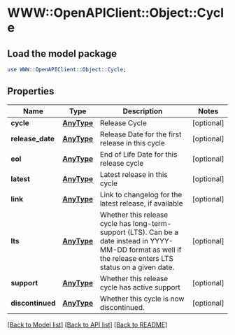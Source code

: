 # WWW::OpenAPIClient::Object::Cycle

## Load the model package
```perl
use WWW::OpenAPIClient::Object::Cycle;
```

## Properties
Name | Type | Description | Notes
------------ | ------------- | ------------- | -------------
**cycle** | [**AnyType**](.md) | Release Cycle | [optional] 
**release_date** | [**AnyType**](.md) | Release Date for the first release in this cycle | [optional] 
**eol** | [**AnyType**](.md) | End of Life Date for this release cycle | [optional] 
**latest** | [**AnyType**](.md) | Latest release in this cycle | [optional] 
**link** | [**AnyType**](.md) | Link to changelog for the latest release, if available | [optional] 
**lts** | [**AnyType**](.md) | Whether this release cycle has long-term-support (LTS). Can be a date instead in YYYY-MM-DD format as well if the release enters LTS status on a given date.  | [optional] 
**support** | [**AnyType**](.md) | Whether this release cycle has active support | [optional] 
**discontinued** | [**AnyType**](.md) | Whether this cycle is now discontinued. | [optional] 

[[Back to Model list]](../README.md#documentation-for-models) [[Back to API list]](../README.md#documentation-for-api-endpoints) [[Back to README]](../README.md)


